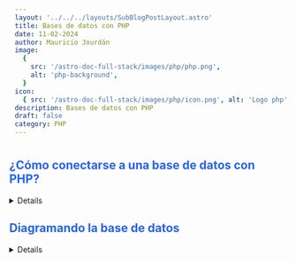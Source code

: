```yaml
---
layout: '../../../layouts/SubBlogPostLayout.astro'
title: Bases de datos con PHP
date: 11-02-2024
author: Mauricio Jourdán
image:
  {
    src: '/astro-doc-full-stack/images/php/php.png',
    alt: 'php-background',
  }
icon:
  { src: '/astro-doc-full-stack/images/php/icon.png', alt: 'Logo php' }
description: Bases de datos con PHP
draft: false
category: PHP
---
```

<style>
  h1 { color: #713f12; }
  h2 { color: #2563eb; }
  h3 { color: #a855f7; }
  img {
    width: 100%;
    height: 100%;
    object-fit: cover;
  }
  pre {
    padding: 10px;
  }
    table {
    border-collapse: collapse; /* Elimina el espacio entre las celdas */
    width: 100%; /* Ancho de la tabla */
    margin: 0 auto; /* Centrar la tabla */
    text-align: center;
  }

  th, td {
    border: 1px solid #ddd; /* Borde de las celdas */
    padding: 8px; /* Relleno de las celdas */
    /* text-align: left;  */
  }

  th {
    background-color: #f2f2f2; /* Color de fondo del encabezado */
    font-weight: bold; /* Peso de la fuente del encabezado */
  }

  tr:nth-child(even) {
    background-color: #f9f9f9; /* Color de fondo de las filas pares */
  }  
</style>

## ¿Cómo conectarse a una base de datos con PHP?

<details>

Una base de datos es un conjunto de tablas que nos permiten almacenar datos de nuestra aplicación. Estas utilizan su propio lenguaje conocido como SQL y dependiendo del lenguaje que usemos en nuestro Back podemos interactuar con la base de datos dependiendo de las sentencias SQL que le inyectemos en nuestro código.

Tenemos 2 tipos de bases de datos

- Relacionales: Almacenan datos que pueden relacionarse en diferentes tablas.
- No relacionales: Guardan datos como objetos o colecciones en formato JSON

</details>

## Diagramando la base de datos

<details>

Hola

</details>